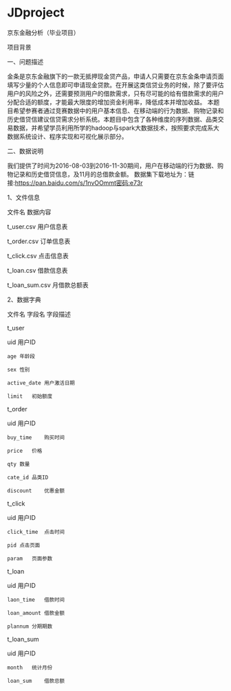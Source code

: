 # JDproject
京东金融分析（毕业项目）

项目背景

一、问题描述

⾦条是京东⾦融旗下的⼀款无抵押现⾦贷产品，申请⼈只需要在京东⾦条申请页⾯填写少量的个⼈信息即可申请现⾦贷款。在开展这类信贷业务的时候，除了要评估⽤户的风险之外，还需要预测⽤户的借款需求，只有尽可能的给有借款需求的⽤户分配合适的额度，才能最⼤限度的增加资⾦利⽤率，降低成本并增加收益。
本题⽬希望参赛者通过竞赛数据中的⽤户基本信息、在移动端的⾏为数据、购物记录和历史借贷信建议信贷需求分析系统。本题⽬中包含了各种维度的序列数据、品类交易数据，并希望学员利⽤所学的hadoop与spark⼤数据技术，按照要求完成系⼤数据系统设计、程序实现和可视化展⽰部分。

二、数据说明

我们提供了时间为2016-08-03到2016-11-30期间，用户在移动端的行为数据、购物记录和历史借贷信息，及11月的总借款金额。
数据集下载地址为：链接:https://pan.baidu.com/s/1nvOOmmt密码:e73r

1、文件信息	

文件名	数据内容

t_user.csv	用户信息表

t_order.csv	订单信息表

t_click.csv	点击信息表

t_loan.csv	借款信息表

t_loan_sum.csv	月借款总额表


2、数据字典

文件名	字段名	字段描述

t_user	

  uid	用户ID
  
	age	年龄段
  
	sex	性别
  
	active_date	用户激活日期
  
	limit	初始额度
  
  
t_order

  uid	用户ID
  
	buy_time	购买时间
  
	price	价格
  
	qty	数量
  
	cate_id	品类ID
  
	discount	优惠金额
  
  
t_click

  uid	用户ID
  
	click_time	点击时间
  
	pid	点击页面
  
	param	页面参数
  
  
t_loan

  uid	用户ID
  
	laon_time	借款时间
  
	loan_amount	借款金额
  
	plannum	分期期数
  
  
t_loan_sum

  uid	用户ID
  
	month	统计月份
  
	loan_sum	借款总额
